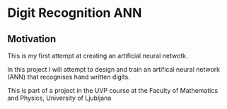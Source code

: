 # Digit Recognition ANN

## Motivation
This is my first attempt at creating an artificial neural netwotk. 

In this project I will attempt to design and train an artifical neural network (ANN) that recognises hand written digits. 

This is part of a project in the UVP course at the Faculty of Mathematics and Physics, University of Ljubljana